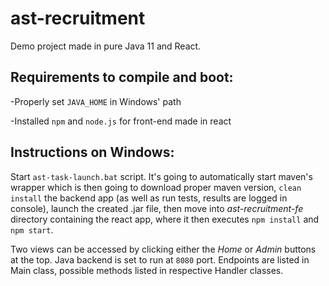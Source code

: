 # ast-recruitment
Demo project made in pure Java 11 and React.


## Requirements to compile and boot:

-Properly set ```JAVA_HOME``` in Windows' path

-Installed ```npm``` and ```node.js``` for front-end made in react



## Instructions on Windows:

Start ```ast-task-launch.bat``` script. It's going to automatically start maven's wrapper which is then going to download proper maven version,
```clean install``` the backend app (as well as run tests, results are logged in console), launch the created .jar file, 
then move into _ast-recruitment-fe_ directory containing the react app, where it then executes ```npm install``` and ```npm start```. 

Two views can be accessed by clicking either the _Home_ or _Admin_ buttons at the top. 
Java backend is set to run at ```8080``` port. Endpoints are listed in Main class, possible methods listed in respective Handler classes.
